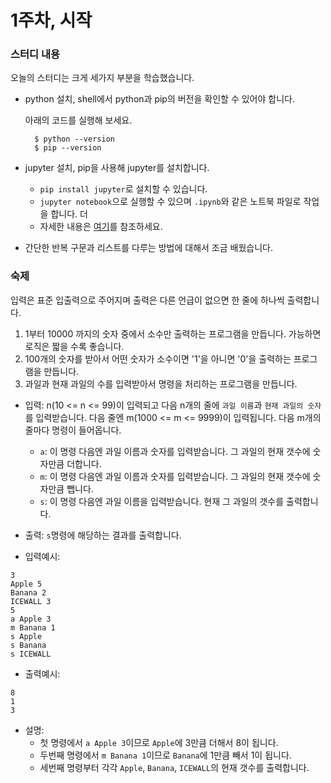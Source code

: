 # 1주차, 시작

### 스터디 내용
오늘의 스터디는 크게 세가지 부분을 학습했습니다.
- python 설치, shell에서 python과 pip의 버전을 확인할 수 있어야 합니다.

  아래의 코드를 실행해 보세요.
  ```
    $ python --version
    $ pip --version
  ```
- jupyter 설치, pip을 사용해 jupyter를 설치합니다. 
  - `pip install jupyter`로 설치할 수 있습니다. 
  - `jupyter notebook`으로 실행할 수 있으며 `.ipynb`와 같은 노트북 파일로 작업을 합니다. 더 
  - 자세한 내용은 [여기](http://jupyter.org/)를 참조하세요.
- 간단한 반복 구문과 리스트를 다루는 방법에 대해서 조금 배웠습니다.

### 숙제
입력은 표준 입출력으로 주어지며 출력은 다른 언급이 없으면 한 줄에 하나씩 출력합니다.

1. 1부터 10000 까지의 숫자 중에서 소수만 출력하는 프로그램을 만듭니다. 가능하면 로직은 짧을 수록 좋습니다.
2. 100개의 숫자를 받아서 어떤 숫자가 소수이면 '1'을 아니면 '0'을 출력하는 프로그램을 만듭니다.
3. 과일과 현재 과일의 수를 입력받아서 명령을 처리하는 프로그램을 만듭니다.
  - 입력: n(10 <= n <= 99)이 입력되고 다음 n개의 줄에 `과일 이름`과 `현재 과일의 숫자`를 입력받습니다. 다음 줄엔 m(1000 <= m <= 9999)이 입력됩니다. 다음 m개의 줄마다 명령이 들어옵니다.
    - `a`: 이 명령 다음엔 과일 이름과 숫자를 입력받습니다. 그 과일의 현재 갯수에 숫자만큼 더합니다.
    - `m`: 이 명령 다음엔 과일 이름과 숫자를 입력받습니다. 그 과일의 현재 갯수에 숫자만큼 뺍니다.
    - `s`: 이 명령 다음엔 과일 이름을 입력받습니다. 현재 그 과일의 갯수를 출력합니다.
  - 출력: `s`명령에 해당하는 결과를 출력합니다.

  - 입력예시:
  ```
  3
  Apple 5
  Banana 2
  ICEWALL 3
  5
  a Apple 3
  m Banana 1
  s Apple
  s Banana
  s ICEWALL
  ```
  - 출력예시:
  ```
  8
  1
  3
  ```
  - 설명: 
    - 첫 명령에서 `a Apple 3`이므로 `Apple`에 3만큼 더해서 8이 됩니다.
    - 두번째 명령에서 `m Banana 1`이므로 `Banana`에 1만큼 빼서 1이 됩니다.
    - 세번째 명령부터 각각 `Apple`, `Banana`, `ICEWALL`의 현재 갯수를 출력합니다.